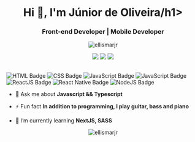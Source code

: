 <h1 align="center">Hi 👋, I'm Júnior de Oliveira/h1>
<h3 align="center">Front-end Developer | Mobile Developer</h3>
<p align="center"> <img src="https://komarev.com/ghpvc/?username=ellismarjr" alt="ellismarjr" /> </p>

<div align="center">
  <a href="https://www.linkedin.com/in/ellismarjunior/"><img src="https://img.shields.io/badge/linkedin-0077B5.svg?style=for-the-badge&logo=linkedin&logoColor=white"></a>
<a href="https://twitter.com/ellismarjunior"><img src="https://img.shields.io/badge/twitter-1DA1F2.svg?style=for-the-badge&logo=twitter&logoColor=white"></a>
<a href="mailto:ellismar.junior@gmail.com"><img src="https://img.shields.io/badge/e‑mail-D14836.svg?style=for-the-badge&logo=GMail&logoColor=white"></a>
</div>

<br />
 
![HTML Badge](https://img.shields.io/badge/-HTML-orange)
![CSS Badge](https://img.shields.io/badge/-CSS-blue)
![JavaScript Badge](https://img.shields.io/badge/-JavaScript-yellow)
![JavaScript Badge](https://img.shields.io/badge/-Typescript-blue)
![ReactJS Badge](https://img.shields.io/badge/-ReactJS-blue)
![React Native Badge](https://img.shields.io/badge/-React%20Native-purple)
![NodeJS Badge](https://img.shields.io/badge/-Node.js-limegreen) 


- 💬 Ask me about **Javascript && Typescript**

- ⚡ Fun fact **In addition to programming, I play guitar, bass and piano**
- 🌱 I’m currently learning **NextJS, SASS**
  
<p align="center">
  <img src="https://github-readme-stats.vercel.app/api?username=ellismarjr&show_icons=true&theme=dark" alt="ellismarjr" />
</p>
</br>


<!--
**ellismarjr/ellismarjr** is a ✨ _special_ ✨ repository because its `README.md` (this file) appears on your GitHub profile.

Here are some ideas to get you started:

- 🔭 I’m currently working on ...
- 🌱 I’m currently learning ...
- 👯 I’m looking to collaborate on ...
- 🤔 I’m looking for help with ...
- 💬 Ask me about ...
- 📫 How to reach me: ...
- 😄 Pronouns: ...
- ⚡ Fun fact: ...
-->
